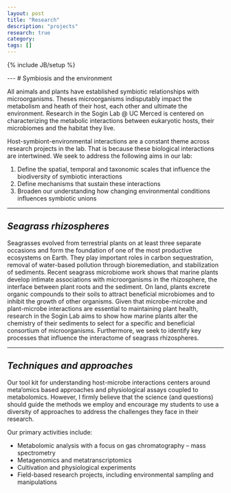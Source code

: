 ```yaml
---
layout: post
title: "Research"
description: "projects"
research: true
category:
tags: []
---
```

{% include JB/setup %}
<div class="bigspacer"></div>
<div class="bigspacer"></div>
<div class="bigspacer"></div>
---
# Symbiosis and the environment 

All animals and plants have established symbiotic relationships with microorganisms. Theses microorganisms indisputably impact the metabolism and heath of their host, each other and ultimate the environment. Research in the Sogin Lab @ UC Merced is centered on characterizing the metabolic interactions between eukaryotic hosts, their microbiomes and the habitat they live.

Host-symbiont-environmental interactions are a constant theme across research projects in the lab. That is because these biological interactions are intertwined. We seek to address the following aims in our lab:

1.	Define the spatial, temporal and taxonomic scales that influence the biodiversity of symbiotic interactions
2.	Define mechanisms that sustain these interactions
3.	Broaden our understanding how changing environmental conditions influences symbiotic unions 

---
## *Seagrass rhizospheres* 

Seagrasses evolved from terrestrial plants on at least three separate occasions and form the foundation of one of the most productive ecosystems on Earth. They play important roles in carbon sequestration, removal of water-based pollution through bioremediation, and stabilization of sediments. Recent seagrass microbiome work shows that marine plants develop intimate associations with microorganisms in the rhizosphere, the interface between plant roots and the sediment. On land, plants excrete organic compounds to their soils to attract beneficial microbiomes and to inhibit the growth of other organisms. Given that microbe-microbe and plant-microbe interactions are essential to maintaining plant health, research in the Sogin Lab aims to show how marine plants alter the chemistry of their sediments to select for a specific and beneficial consortium of microorganisms. Furthermore, we seek to identify key processes that influence the interactome of seagrass rhizospheres. 

---
## *Techniques and approaches*

Our tool kit for understanding host-microbe interactions centers around meta‘omics based approaches and physiological assays coupled to metabolomics. However, I firmly believe that the science (and questions) should guide the methods we employ and encourage my students to use a diversity of approaches to address the challenges they face in their research. 

Our primary activities include: 

- Metabolomic analysis with a focus on gas chromatography – mass spectrometry
- Metagenomics and metatranscriptomics 
- Cultivation and physiological experiments 
- Field-based research projects, including environmental sampling and manipulations


<div class="bigspacer"></div>
<div class="bigspacer"></div>
<div class="bigspacer"></div>

